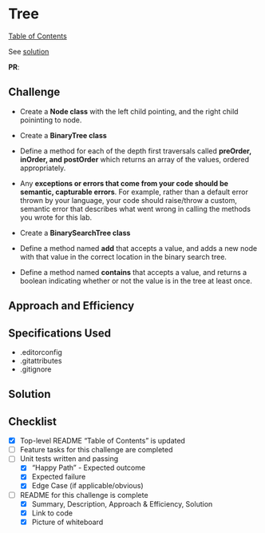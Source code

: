 # Tree

[Table of Contents](../../../README.md)

See [solution](tree.py)

__PR__:

## Challenge
* Create a __Node class__ with the left child pointing, and the right child poininting to node.
* Create a __BinaryTree class__
* Define a method for each of the depth first traversals called __preOrder, inOrder, and postOrder__ which returns an array of the values, ordered appropriately.
* Any __exceptions or errors that come from your code should be semantic, capturable errors__. For example, rather than a default error thrown by your language, your code should raise/throw a custom, semantic error that describes what went wrong in calling the methods you wrote for this lab.

* Create a __BinarySearchTree class__
* Define a method named __add__ that accepts a value, and adds a new node with that value in the correct location in the binary search tree.
* Define a method named __contains__ that accepts a value, and returns a boolean indicating whether or not the value is in the tree at least once.

## Approach and Efficiency


## Specifications Used
* .editorconfig
* .gitattributes
* .gitignore


## Solution


## Checklist
 - [x] Top-level README “Table of Contents” is updated
 - [ ]  Feature tasks for this challenge are completed
 - [ ] Unit tests written and passing
     - [x] “Happy Path” - Expected outcome
     - [x] Expected failure
     - [x] Edge Case (if applicable/obvious)
 - [ ] README for this challenge is complete
     - [x] Summary, Description, Approach & Efficiency, Solution
     - [x] Link to code
     - [x] Picture of whiteboard
